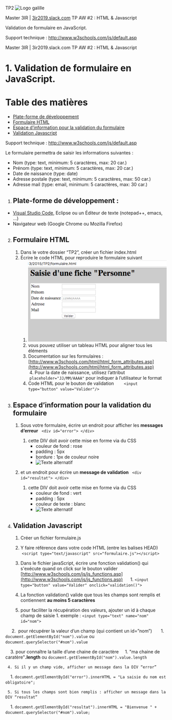 TP2
![Logo galille](https://github.com/bilelz/tpaw/blob/master/galilee.png?raw=true)

Master 3IR | [3ir2019.slack.com](https://3ir2019.slack.com)
TP AW #2 : HTML & Javascript

Validation de formulaire en JavaScript.

Support technique : http://www.w3schools.com/js/default.asp

Master 3IR | 3ir2019.slack.com
TP AW #2 : HTML & Javascript

# 1. Validation de formulaire en JavaScript.

Table des matières
=================

  * [Plate-forme de développement](#plate-forme-de-développement-)
  * [Formulaire HTML](#formulaire-html)
  * [Espace d’information pour la validation du formulaire](#espace-dinformation-pour-la-validation-du-formulaire)
  * [Validation Javascript](#validation-javascript)

Support technique : http://www.w3schools.com/js/default.asp

Le formulaire permettra de saisir les informations suivantes :
* Nom (type: text, minimum: 5 caractères, max: 20 car.)
* Prénom (type: text, minimum: 5 caractères, max: 20 car.)
* Date de naissance (type: date)
* Adresse postale (type: text, minimum: 5 caractères, max: 50 car.)
* Adresse mail (type: email, minimum: 5 caractères, max: 30 car.)

1. ## Plate-forme de développement : 
* [Visual Studio Code](https://code.visualstudio.com), Eclipse ou un Éditeur de texte (notepad++, emacs, …)
* Navigateur web (Google Chrome ou Mozilla Firefox)

2. ## Formulaire HTML
    1. Dans le votre dossier “TP2”, créer un fichier index.html
    2. Écrire le code HTML pour reproduire le formulaire suivant
        1. ![Texte alternatif](TP2table.jpg "texte pour le titre, facultatif")
        2. vous pouvez utiliser un tableau HTML pour aligner tous les éléments
        3. Documentation sur les formulaires : [http://www.w3schools.com/html/html_form_attributes.asp](http://www.w3schools.com/html/html_form_attributes.asp)
        4. Pour la date de naissance, utilisez l’attribut  ` placeholder="JJ/MM/AAAA" ` pour indiquer à l’utilisateur le format 
        5. Code HTML pour le bouton de validation 
        ` <input type="button" value="Valider"/> `

3. ## Espace d’information pour la validation du formulaire
    1. Sous votre formulaire, écrire un endroit pour afficher les **messages d’erreur**
    ` <div id="error"> </div> `
        1. cette DIV doit avoir cette mise en forme via du CSS
            * couleur de fond : rose
            * padding : 5px
            * bordure : 1px de couleur noire
            * ![Texte alternatif](https://raw.githubusercontent.com/bilelz/tpaw/master/tp2/TP2table2.jpg "texte pour le titre, facultatif")   
            
     2. et un endroit pour écrire un **message de validation**
     ` <div id="resultat"> </div> `
        1. cette DIV doit avoir cette mise en forme via du CSS         
            * couleur de fond : vert
            * padding : 5px
            * couleur de texte : blanc
            * ![Texte alternatif](https://raw.githubusercontent.com/bilelz/tpaw/master/tp2/TP2table3.jpg "texte pour le titre, facultatif")   
            
4. ## Validation Javascript
    1. Créer un fichier formulaire.js
    
    2. Y faire référence dans votre code HTML (entre les balises HEAD)
    ` <script type="text/javascript" src="formulaire.js"></script> `
    
    3. Dans le fichier javaScript, écrire une fonction validation() qui s'exécute quand on click sur le bouton valider 
	[http://www.w3schools.com/js/js_functions.asp](http://www.w3schools.com/js/js_functions.asp)
      1. ` <input type="button" value="Valider" onclick="validation()"> `
    
    4. La fonction validation() valide que tous les champs sont remplis et contiennent **au moins 5 caractères** 
      1. pour faciliter la récupération des valeurs, ajouter un id à chaque champ de saisie
        1. exemple : ` <input type="text" name="nom" id="nom"> `
        
      2.  pour récupérer la valeur d’un champ (qui contient un id=”nom”)
        1. ` document.getElementById("nom").value ` ou ` document.querySelector("#nom").value `
        
     3. pour connaître la taille d’une chaine de caractère
       1. "ma chaine de caratère"**.length** ou ` document.getElementById("nom").value.length `

     4. Si il y un champ vide, afficher un message dans la DIV “error”
       1. ` document.getElementById("error").innerHTML = "La saisie du nom est obligatoire"; `
        
     5. Si tous les champs sont bien remplis : afficher un message dans la DIV “resultat”
       1. ` document.getElementById("resultat").innerHTML = "Bienvenue " + document.querySelector("#nom").value; `
